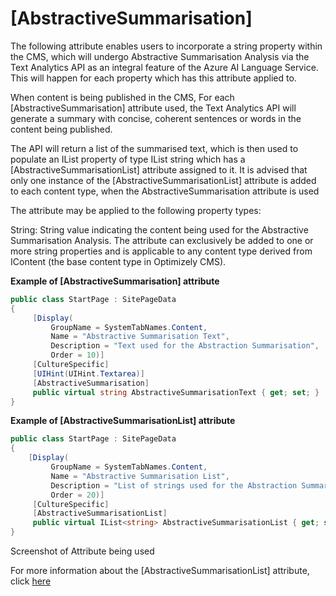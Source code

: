 # [AbstractiveSummarisation]

The following attribute enables users to incorporate a string property within the CMS, which will undergo Abstractive Summarisation Analysis 
via the Text Analytics API as an integral feature of the Azure AI Language Service. This will happen for each property 
which has this attribute applied to.

When content is being published in the CMS, For each [AbstractiveSummarisation] attribute used, 
the Text Analytics API will generate a summary with concise, coherent sentences or words in the content being published. 

The API will return a list of the summarised text, which is then used to populate an IList property of type IList string which 
has a [AbstractiveSummarisationList] attribute assigned to it. 
It is advised that only one instance of the [AbstractiveSummarisationList] attribute is 
added to each content type, when the AbstractiveSummarisation attribute is used

The attribute may be applied to the following property types:

String: String value indicating the content being used for the Abstractive Summarisation Analysis.
The attribute can exclusively be added to one or more string properties and is applicable to any content type derived from IContent (the base content type in Optimizely CMS).

**Example of [AbstractiveSummarisation] attribute**
``` C#
public class StartPage : SitePageData
{
     [Display(
         GroupName = SystemTabNames.Content,
         Name = "Abstractive Summarisation Text",
         Description = "Text used for the Abstraction Summarisation",
         Order = 10)]
     [CultureSpecific]
     [UIHint(UIHint.Textarea)]
     [AbstractiveSummarisation]
     public virtual string AbstractiveSummarisationText { get; set; }
}
```
**Example of [AbstractiveSummarisationList] attribute**
``` C#
public class StartPage : SitePageData
{
    [Display(
         GroupName = SystemTabNames.Content,
         Name = "Abstractive Summarisation List",
         Description = "List of strings used for the Abstraction Summarisation feature",
         Order = 20)]
     [CultureSpecific]
     [AbstractiveSummarisationList]
     public virtual IList<string> AbstractiveSummarisationList { get; set; }
}
```
Screenshot of Attribute being used

For more information about the [AbstractiveSummarisationList] attribute, click [here](https://github.com/AnilOptimizely/Patel-Azure.AI.Language.Optimizely/blob/develop/docs/Feature/AbstractiveSummarisationList.md)
